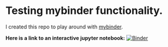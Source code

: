 # Testing mybinder functionality.

I created this repo to play around with [mybinder](https://mybinder.org).


**Here is a link to an interactive jupyter notebook:** [![Binder](https://mybinder.org/badge_logo.svg)](https://mybinder.org/v2/gh/alistair-clark/test-mybinder/c72a3907f72fe6d25e6adeef22b0d0f4b9abfea9?filepath=%2Ftest_notebook_1.ipynb)


